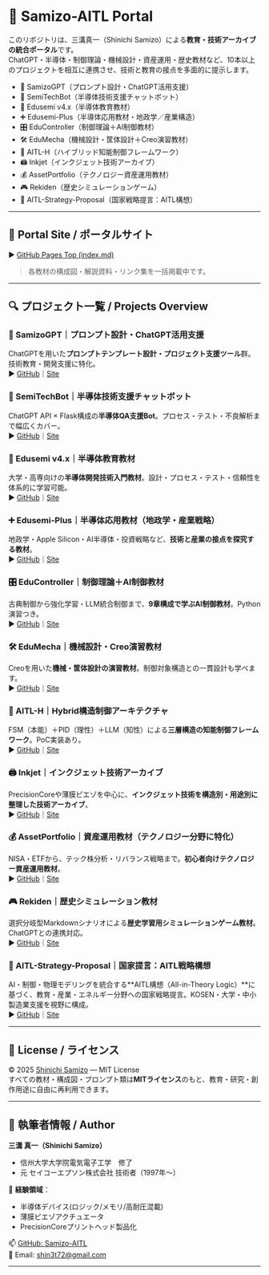 # 🧠 Samizo-AITL Portal

このリポジトリは、三溝真一（Shinichi Samizo）による**教育・技術アーカイブの統合ポータル**です。  
ChatGPT・半導体・制御理論・機械設計・資産運用・歴史教材など、10本以上のプロジェクトを相互に連携させ、技術と教育の接点を多面的に提示します。

- 🧠 SamizoGPT（プロンプト設計・ChatGPT活用支援）
- 📡 SemiTechBot（半導体技術支援チャットボット）
- 📘 Edusemi v4.x（半導体教育教材）
- ➕ Edusemi-Plus（半導体応用教材・地政学／産業構造）
- 🎛️ EduController（制御理論＋AI制御教材）
- 🛠️ EduMecha（機械設計・筐体設計＋Creo演習教材）
- 🤖 AITL-H（ハイブリッド知能制御フレームワーク）
- 🖨️ Inkjet（インクジェット技術アーカイブ）
- 💰 AssetPortfolio（テクノロジー資産運用教材） 
- 🎮 Rekiden（歴史シミュレーションゲーム）
- 🧠 AITL-Strategy-Proposal（国家戦略提言：AITL構想）

---

## 🔗 Portal Site / ポータルサイト

▶︎ [GitHub Pages Top (index.md)](https://samizo-aitl.github.io/)  
> 各教材の構成図・解説資料・リンク集を一括掲載中です。

---

## 🔍 プロジェクト一覧 / Projects Overview

### 🧠 SamizoGPT｜プロンプト設計・ChatGPT活用支援  
ChatGPTを用いた**プロンプトテンプレート設計・プロジェクト支援ツール**群。技術教育・開発支援に特化。  
▶︎ [GitHub](https://github.com/Samizo-AITL/SamizoGPT)｜[Site](https://samizo-aitl.github.io/SamizoGPT/)

### 📡 SemiTechBot｜半導体技術支援チャットボット  
ChatGPT API × Flask構成の**半導体QA支援Bot**。プロセス・テスト・不良解析まで幅広くカバー。  
▶︎ [GitHub](https://github.com/Samizo-AITL/SamizoGPT_SemiTechBot)｜[Site](https://samizo-aitl.github.io/SamizoGPT_SemiTechBot/)

### 📘 Edusemi v4.x｜半導体教育教材  
大学・高専向けの**半導体開発技術入門教材**。設計・プロセス・テスト・信頼性を体系的に学習可能。  
▶︎ [GitHub](https://github.com/Samizo-AITL/Edusemi-v4x)｜[Site](https://samizo-aitl.github.io/Edusemi-v4x/)

### ➕ Edusemi-Plus｜半導体応用教材（地政学・産業戦略）  
地政学・Apple Silicon・AI半導体・投資戦略など、**技術と産業の接点を探究する教材**。  
▶︎ [GitHub](https://github.com/Samizo-AITL/Edusemi-Plus)｜[Site](https://samizo-aitl.github.io/Edusemi-Plus/)

### 🎛️ EduController｜制御理論＋AI制御教材  
古典制御から強化学習・LLM統合制御まで、**9章構成で学ぶAI制御教材**。Python演習つき。  
▶︎ [GitHub](https://github.com/Samizo-AITL/EduController)｜[Site](https://samizo-aitl.github.io/EduController/)

### 🛠️ EduMecha｜機械設計・Creo演習教材  
Creoを用いた**機械・筐体設計の演習教材**。制御対象構造との一貫設計も学べます。  
▶︎ [GitHub](https://github.com/Samizo-AITL/EduMecha)｜[Site](https://samizo-aitl.github.io/EduMecha/)

### 🤖 AITL-H｜Hybrid構造制御アーキテクチャ  
FSM（本能）＋PID（理性）＋LLM（知性）による**三層構造の知能制御フレームワーク**。PoC実装あり。  
▶︎ [GitHub](https://github.com/Samizo-AITL/AITL-H)｜[Site](https://samizo-aitl.github.io/AITL-H/)

### 🖨️ Inkjet｜インクジェット技術アーカイブ  
PrecisionCoreや薄膜ピエゾを中心に、**インクジェット技術を構造別・用途別に整理した技術アーカイブ**。  
▶︎ [GitHub](https://github.com/Samizo-AITL/Inkjet)｜[Site](https://samizo-aitl.github.io/Inkjet/)

### 💰 AssetPortfolio｜資産運用教材（テクノロジー分野に特化）  
NISA・ETFから、テック株分析・リバランス戦略まで。**初心者向けテクノロジー資産運用教材**。  
▶︎ [GitHub](https://github.com/Samizo-AITL/AssetPortfolio-StartGuide)｜[Site](https://samizo-aitl.github.io/AssetPortfolio-StartGuide/)

### 🎮 Rekiden｜歴史シミュレーション教材  
選択分岐型Markdownシナリオによる**歴史学習用シミュレーションゲーム教材**。ChatGPTとの連携対応。  
▶︎ [GitHub](https://github.com/Samizo-AITL/Rekiden)｜[Site](https://samizo-aitl.github.io/Rekiden/)

### 🧠 AITL-Strategy-Proposal｜国家提言：AITL戦略構想  
AI・制御・物理モデリングを統合する**AITL構想（All-in-Theory Logic）**に基づく、教育・産業・エネルギー分野への国家戦略提言。KOSEN・大学・中小製造業支援を視野に構成。  
▶︎ [GitHub](https://github.com/Samizo-AITL/AITL-Strategy-Proposal)｜[Site](https://samizo-aitl.github.io/AITL-Strategy-Proposal/)

---

## 📄 License / ライセンス

© 2025 [Shinichi Samizo](https://github.com/Samizo-AITL) — MIT License  
すべての教材・構成図・プロンプト類は**MITライセンス**のもと、教育・研究・創作用途に自由に再利用できます。

---

## 👤 執筆者情報 / Author

**三溝 真一（Shinichi Samizo）**  
- 信州大学大学院電気電子工学　修了  
- 元 セイコーエプソン株式会社 技術者（1997年〜）  

📌 **経験領域**：
- 半導体デバイス(ロジック/メモリ/高耐圧混載)  
- 薄膜ピエゾアクチュエータ  
- PrecisionCoreプリントヘッド製品化  

📫 [GitHub: Samizo-AITL](https://github.com/Samizo-AITL)  
📩 Email: [shin3t72@gmail.com](mailto:shin3t72@gmail.com)

---
